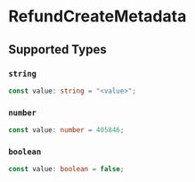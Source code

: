 # RefundCreateMetadata


## Supported Types

### `string`

```typescript
const value: string = "<value>";
```

### `number`

```typescript
const value: number = 405846;
```

### `boolean`

```typescript
const value: boolean = false;
```

